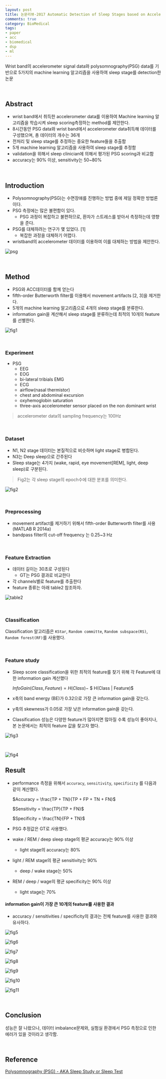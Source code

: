 ```yaml
---
layout: post
title: 논문리뷰-2017 Automatic Detection of Sleep Stages based on Accelerometer Signals from a Wristband
comments: true
category: BioMedical
tags:
- paper
- acc
- biomedical
- dsp
- ml
---
```


Wrist band의 accelerometer signal data와 polysomnography(PSG) data를 기반으로 5가지의 machine learning 알고리즘을 사용하여 sleep stage를 detection한 논문

​    

## Abstract

- wrist band에서 취득한 accelerometer data를 이용하여 Machine learning 알고리즘을 학습시켜 sleep scoring측정하는 method를 제안한다.
- 8시간동안 PSG data와 wrist band에서 accelerometer data취득해 데이터를 구성했으며, 총 데이터의 개수는 36개
- 전처리 및 sleep stage를 추정하는 중요한 feature들을 추출함
- 5개 machine learning 알고리즘을 사용하여 sleep stage를 추정함
- validation을 위해서 sleep clinician에 의해서 평가된 PSG scoring과 비교함
- accuracy는 90% 이상, sensitivity는 50~80%

​    

## Introduction

- Polysomnography(PSG)는 수면장애를 진행하는 방법 중에 제일 정확한 방법론이다.
- PSG 측정에는 많은 불편함이 있다.
  - PSG 과정이 복잡하고 불편하므로, 환자가 스트레스를 받아서 측정하는데 영향을 준다.
- PSG를 대체하려는 연구가 몇 있었다. [1]
  - 복잡한 과정을 대체하기 어렵다.
- wristband의 accelerometer 데이터를 이용하여 이를 대체하는 방법을 제안한다.

![psg](https://user-images.githubusercontent.com/13328380/51290428-2c50be00-1a47-11e9-94cd-23e2e113daa7.PNG)    

​    

## Method

- PSG와 ACC데이터를 함께 얻는다
- fifth-order Butterworth filter를 이용해서 movement artifacts [2, 3]을 제거한다.
- 5개의 machine learning 알고리즘으로 4개의 sleep stage를 분류한다.
- information gain을 계산해서 sleep stage를 분류하는데 최적의 10개의 feature를 선별한다.

![fig1](https://user-images.githubusercontent.com/13328380/51290764-04ae2580-1a48-11e9-8ebe-f88747a11bd2.PNG)

​    

### Experiment

- PSG
  - EEG
  - EOG
  - bi-lateral tribials EMG
  - ECG
  - airflow(nasal thermistor)
  - chest and abdominal excursion
  - oxyhemoglobin saturation
  - three-axis accelerometer sensor placed on the non dominant wrist

> accelerometer data의 sampling frequency는 100Hz

​    

### Dataset

- N1, N2 stage 데이터는 본질적으로 비슷하며 light stage로 병합된다.
- N3는 Deep sleep으로 간주된다
- Sleep stage는 4가지 (wake, rapid, eye movement[REM], light, deep sleep)로 구분된다.

>  Fig2는 각 sleep stage의 epoch수에 대한 분포를 의미한다.



![fig2](https://user-images.githubusercontent.com/13328380/51291069-3a074300-1a49-11e9-9a52-d6bbb4a14f71.PNG)

​    

### Preprocessing

- movement artifact를 제거하기 위해서 fifth-order Butterworth filter를 사용(MATLAB R 2014a)
- bandpass filter의 cut-off frequency 는 0.25~3 Hz

​    

### Feature Extraction

- 데이터 길이는 30초로 구성된다
  - GT는 PSG 결과로 비교한다
- 각 channels별로 feature를 추출한다
- feature 종류는 아래 table2 참조하자.





![table2](https://user-images.githubusercontent.com/13328380/51291494-ad5d8480-1a4a-11e9-931f-8c18c00f303b.PNG)

​    



### Classification

Classification 알고리즘은 `KStar`, `Random committe`, `Random subspace(RS)`, `Random forest(RF)`를 사용했다.

​    

### Feature study

- Sleep score classification을 위한 최적의 feature를 찾기 위해 각 Feature에 대한 information gain 계산했다

  $InfoGain(Class, Feature) = H(Class) -$ $ H(Class | Feature)$

- x축의 band energy (BE)가 0.32으로 가장 큰 information gain을 갖는다.

- y축의 skewness가 0.05로 가장 낮은 information gain을 갖는다.

- Classification 성능은 다양한 feature가 많아지면 많아질 수록 성능이 좋아지나, 본 논문에서는 최적의 feature 값을 찾고자 했다.

![fig3](https://user-images.githubusercontent.com/13328380/51294669-57430e00-1a57-11e9-8b0a-765edc155237.PNG)

​    

![fig4](https://user-images.githubusercontent.com/13328380/51294689-76da3680-1a57-11e9-965c-8f0a0e7fd2f0.PNG)

## Result

- performance 측정을 위해서 `accuracy`, `sensitivity`, `specificity` 를 다음과 같이 계산했다.

  $Accuracy = \frac{TP + TN}{TP + FP + TN + FN}$

  $Sensitivity = \frac{TP}{TP + FN}$

  $Specificity = \frac{TN}{FP + TN}$

- PSG 추정값은 GT로 사용했다.



- wake / REM / deep sleep stage의 평균 accuracy는 90% 이상
  - light stage의 accuracy는 80%
- light / REM stage의 평균 sensitivity는 90%
  - deep / wake stage는 50%
- REM / deep / wage의 평균 specificity는 90% 이상
  - light stage는 70%



#### information gain이 가장 큰 10개의 feature를 사용한 결과

- accuracy / sensitivities / specificity의 결과는 전체 feature를 사용한 결과와 유사하다.

![fig5](https://user-images.githubusercontent.com/13328380/51295512-59a76700-1a5b-11e9-9f4b-32d7208a8ca2.PNG)

![fig6](https://user-images.githubusercontent.com/13328380/51295514-5a3ffd80-1a5b-11e9-84bb-6576ce466a3c.PNG)

![fig7](https://user-images.githubusercontent.com/13328380/51295513-5a3ffd80-1a5b-11e9-881e-2a7198204a15.PNG)

![fig8](https://user-images.githubusercontent.com/13328380/51295515-5a3ffd80-1a5b-11e9-92ca-b8defab12934.PNG)

![fig9](https://user-images.githubusercontent.com/13328380/51295516-5a3ffd80-1a5b-11e9-86eb-7aafa988252c.PNG)

![fig10](https://user-images.githubusercontent.com/13328380/51295517-5ad89400-1a5b-11e9-99fb-9b34bcc3ef65.PNG)

![fig11](https://user-images.githubusercontent.com/13328380/51295511-59a76700-1a5b-11e9-8b53-ed2bb3f9609c.PNG)

​    

## Conclusion

성능은 잘 나왔으나, 데이터 imbalance문제와, 실험실 환경에서 PSG 측정으로 인한 에러가 있을 것이라고 생각함.



​    

## Reference

[Polysomnography (PSG) - AKA Sleep Study or Sleep Test](https://chicagosleepapneasnoring.com/polysomnography/)
